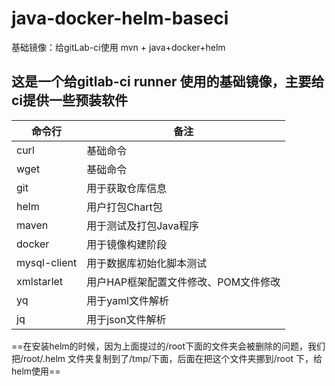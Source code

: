 # java-docker-helm-baseci
基础镜像：给gitLab-ci使用 mvn + java+docker+helm

## 这是一个给gitlab-ci runner 使用的基础镜像，主要给ci提供一些预装软件

命令行 | 备注
---|---
curl | 基础命令
wget | 基础命令
git | 用于获取仓库信息
helm | 用户打包Chart包
maven | 用于测试及打包Java程序
docker | 用于镜像构建阶段
mysql-client | 用于数据库初始化脚本测试
xmlstarlet | 用户HAP框架配置文件修改、POM文件修改
yq | 用于yaml文件解析
jq | 用于json文件解析

==在安装helm的时候，因为上面提过的/root下面的文件夹会被删除的问题，我们把/root/.helm 文件夹复制到了/tmp/下面，后面在把这个文件夹挪到/root 下，给helm使用==
